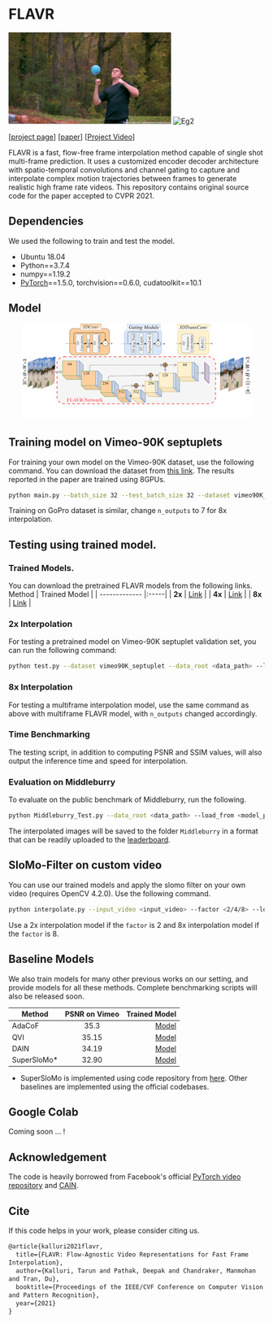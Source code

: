 # FLAVR

![Eg1](./figures/baloon.gif)
![Eg2](./figures/sprite.gif)

[[project page](https://tarun005.github.io/FLAVR/)] [[paper](https://arxiv.org/pdf/2012.08512.pdf)] [[Project Video](https://tarun005.github.io/files/papers/2012.08512.pdf)]

FLAVR is a fast, flow-free frame interpolation method capable of single shot multi-frame prediction. It uses a customized encoder decoder architecture with spatio-temporal convolutions and channel gating to capture and interpolate complex motion trajectories between frames to generate realistic high frame rate videos. This repository contains original source code for the paper accepted to CVPR 2021.

## Dependencies

We used the following to train and test the model.

- Ubuntu 18.04
- Python==3.7.4
- numpy==1.19.2
- [PyTorch](http://pytorch.org/)==1.5.0, torchvision==0.6.0, cudatoolkit==10.1

## Model

<center><img src="./figures/arch_dia.png" width="90%"></center>

## Training model on Vimeo-90K septuplets

For training your own model on the Vimeo-90K dataset, use the following command. You can download the dataset from [this link](http://toflow.csail.mit.edu/). The results reported in the paper are trained using 8GPUs.
``` bash
python main.py --batch_size 32 --test_batch_size 32 --dataset vimeo90K_septuplet --loss 1*L1 --max_epoch 200 --lr 0.0002 --data_root <dataset_path> --n_outputs 1
```

Training on GoPro dataset is similar, change `n_outputs` to 7 for 8x interpolation.

## Testing using trained model.

### Trained Models.
You can download the pretrained FLAVR models from the following links.
 Method        | Trained Model  |
| ------------- |:-----|
| **2x** | [Link](https://drive.google.com/drive/folders/1M6ec7t59exOSlx_Wp6K9_njBlLH2IPBC?usp=sharing) |
| **4x** |   [Link](https://drive.google.com/file/d/1btmNm4LkHVO9gjAaKKN9CXf5vP7h4hCy/view?usp=sharing)   |
| **8x** |   [Link](https://drive.google.com/drive/folders/1Gd2l69j7UC1Zua7StbUNcomAAhmE-xFb?usp=sharing)  |

### 2x Interpolation
For testing a pretrained model on Vimeo-90K septuplet validation set, you can run the following command:
```bash
python test.py --dataset vimeo90K_septuplet --data_root <data_path> --load_from <saved_model> --n_outputs 1
```

### 8x Interpolation
For testing a multiframe interpolation model, use the same command as above with multiframe FLAVR model, with `n_outputs` changed accordingly.

### Time Benchmarking
The testing script, in addition to computing PSNR and SSIM values, will also output the inference time and speed for interpolation. 

### Evaluation on Middleburry

To evaluate on the public benchmark of Middleburry, run the following.
```bash
python Middleburry_Test.py --data_root <data_path> --load_from <model_path> 
```

The interpolated images will be saved to the folder `Middleburry` in a format that can be readily uploaded to the [leaderboard](https://vision.middlebury.edu/flow/eval/results/results-i2.php). 

## SloMo-Filter on custom video

You can use our trained models and apply the slomo filter on your own video (requires OpenCV 4.2.0). Use the following command.
```bash
python interpolate.py --input_video <input_video> --factor <2/4/8> --load_model <model_path>
```

Use a 2x interpolation model if the `factor` is 2 and 8x interpolation model if the `factor` is 8.

## Baseline Models

We also train models for many other previous works on our setting, and provide models for all these methods. Complete benchmarking scripts will also be released soon.

 Method        | PSNR on Vimeo           | Trained Model  |
| ------------- |:-------------:| -----:|
| AdaCoF      | 35.3 | [Model](https://drive.google.com/file/d/19Y2TDZkSbRgNu-OItvqk3qn5cBWGg1RT/view?usp=sharing) |
| QVI      |   35.15    | [Model](https://drive.google.com/file/d/1v2u5diGcvdTLhck8Xwu0baI4zm0JBJhI/view?usp=sharing)   |
| DAIN |   34.19   | [Model](https://drive.google.com/file/d/1RfrwrHoSX_3RIdsoQgPg9IfGAJRhOoEp/view?usp=sharing)  |
| SuperSloMo* | 32.90 | [Model](https://drive.google.com/file/d/1dR2at5DQO7w5s2tA5stC95Nmu_ezsPth/view?usp=sharing)

* SuperSloMo is implemented using code repository from [here](https://github.com/avinashpaliwal/Super-SloMo). Other baselines are implemented using the official codebases. 

## Google Colab

Coming soon ... !

## Acknowledgement

The code is heavily borrowed from Facebook's official [PyTorch video repository](https://github.com/facebookresearch/VMZ) and [CAIN](https://github.com/myungsub/CAIN).

## Cite

If this code helps in your work, please consider citing us. 
``` text
@article{kalluri2021flavr,
  title={FLAVR: Flow-Agnostic Video Representations for Fast Frame Interpolation},
  author={Kalluri, Tarun and Pathak, Deepak and Chandraker, Manmohan and Tran, Du},
  booktitle={Proceedings of the IEEE/CVF Conference on Computer Vision and Pattern Recognition},
  year={2021}
}
```
